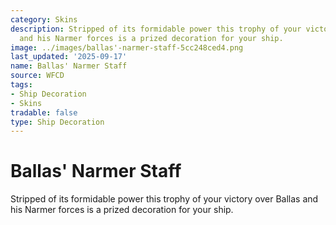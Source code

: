 ```yaml
---
category: Skins
description: Stripped of its formidable power this trophy of your victory over Ballas
  and his Narmer forces is a prized decoration for your ship.
image: ../images/ballas'-narmer-staff-5cc248ced4.png
last_updated: '2025-09-17'
name: Ballas' Narmer Staff
source: WFCD
tags:
- Ship Decoration
- Skins
tradable: false
type: Ship Decoration
---
```


# Ballas' Narmer Staff

Stripped of its formidable power this trophy of your victory over Ballas and his Narmer forces is a prized decoration for your ship.

